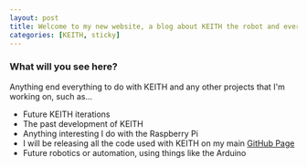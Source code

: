 ```yaml
---
layout: post
title: Welcome to my new website, a blog about KEITH the robot and everything else related!
categories: [KEITH, sticky]
---
```


### What will you see here?

Anything end everything to do with KEITH and any other projects that I'm working on, such as...

* Future KEITH iterations
* The past development of KEITH
* Anything interesting I do with the Raspberry Pi
* I will be releasing all the code used with KEITH on my main <a href="http://github.com/davedude0/">GitHub Page</a>
* Future robotics or automation, using things like the Arduino

